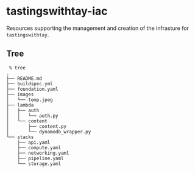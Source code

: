 # tastingswithtay-iac
Resources supporting the management and creation of the infrasture for `tastingswithtay`.


## Tree
```
 % tree
.
├── README.md
├── buildspec.yml
├── foundation.yaml
├── images
│   └── temp.jpeg
├── lambda
│   ├── auth
│   │   └── auth.py
│   └── content
│       ├── content.py
│       └── dynamodb_wrapper.py
└── stacks
    ├── api.yaml
    ├── compute.yaml
    ├── networking.yaml
    ├── pipeline.yaml
    └── storage.yaml
```